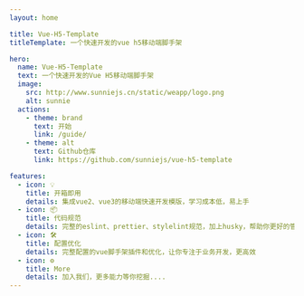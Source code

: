 ```yaml
---
layout: home

title: Vue-H5-Template
titleTemplate: 一个快速开发的vue h5移动端脚手架

hero:
  name: Vue-H5-Template
  text: 一个快速开发的Vue H5移动端脚手架
  image:
    src: http://www.sunniejs.cn/static/weapp/logo.png
    alt: sunnie
  actions:
    - theme: brand
      text: 开始
      link: /guide/
    - theme: alt
      text: Github仓库
      link: https://github.com/sunniejs/vue-h5-template

features:
  - icon: 💡
    title: 开箱即用
    details: 集成vue2、vue3的移动端快速开发模版，学习成本低，易上手
  - icon: 📦
    title: 代码规范
    details: 完整的eslint、prettier、stylelint规范，加上husky，帮助你更好的管理代码
  - icon: 🛠️
    title: 配置优化
    details: 完整配置的vue脚手架插件和优化，让你专注于业务开发，更高效
  - icon: ⚙️
    title: More
    details: 加入我们，更多能力等你挖掘....
---
```

